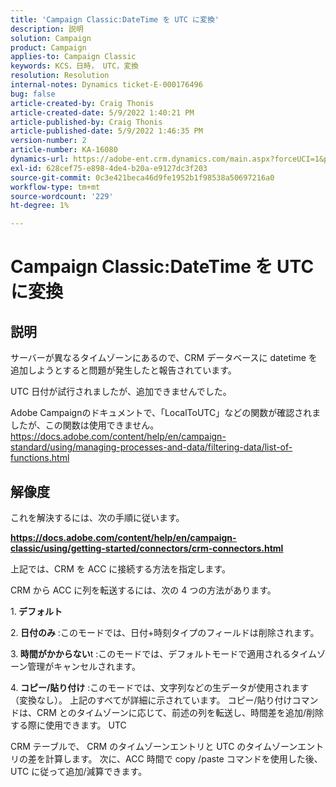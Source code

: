 ```yaml
---
title: 'Campaign Classic:DateTime を UTC に変換'
description: 説明
solution: Campaign
product: Campaign
applies-to: Campaign Classic
keywords: KCS，日時， UTC，変換
resolution: Resolution
internal-notes: Dynamics ticket-E-000176496
bug: false
article-created-by: Craig Thonis
article-created-date: 5/9/2022 1:40:21 PM
article-published-by: Craig Thonis
article-published-date: 5/9/2022 1:46:35 PM
version-number: 2
article-number: KA-16080
dynamics-url: https://adobe-ent.crm.dynamics.com/main.aspx?forceUCI=1&pagetype=entityrecord&etn=knowledgearticle&id=13f05d8c-9dcf-ec11-a7b5-00224809c196
exl-id: 628cef75-e898-4de4-b20a-e9127dc3f203
source-git-commit: 0c3e421beca46d9fe1952b1f98538a50697216a0
workflow-type: tm+mt
source-wordcount: '229'
ht-degree: 1%

---
```


# Campaign Classic:DateTime を UTC に変換

## 説明


サーバーが異なるタイムゾーンにあるので、CRM データベースに datetime を追加しようとすると問題が発生したと報告されています。

UTC 日付が試行されましたが、追加できませんでした。

Adobe Campaignのドキュメントで、「LocalToUTC」などの関数が確認されましたが、この関数は使用できません。
https://docs.adobe.com/content/help/en/campaign-standard/using/managing-processes-and-data/filtering-data/list-of-functions.html


## 解像度


これを解決するには、次の手順に従います。

<u><b>https://docs.adobe.com/content/help/en/campaign-classic/using/getting-started/connectors/crm-connectors.html </b></u>

上記では、CRM を ACC に接続する方法を指定します。

CRM から ACC に列を転送するには、次の 4 つの方法があります。

1.<b> デフォルト </b>

2.<b> 日付のみ</b> :このモードでは、日付+時刻タイプのフィールドは削除されます。

3.<b> 時間がかからない</b>t :このモードでは、デフォルトモードで適用されるタイムゾーン管理がキャンセルされます。

4.<b> コピー/貼り付け</b> :このモードでは、文字列などの生データが使用されます（変換なし）。 上記のすべてが詳細に示されています。 コピー/貼り付けコマンドは、CRM とのタイムゾーンに応じて、前述の列を転送し、時間差を追加/削除する際に使用できます。 UTC

CRM テーブルで、 CRM のタイムゾーンエントリと UTC のタイムゾーンエントリの差を計算します。 次に、ACC 時間で copy /paste コマンドを使用した後、UTC に従って追加/減算できます。
